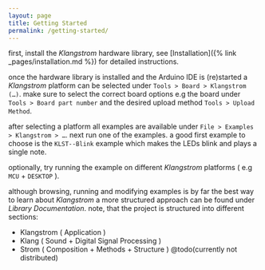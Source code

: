 ```yaml
---
layout: page
title: Getting Started
permalink: /getting-started/
---
```


first, install the *Klangstrom* hardware library, see [Installation]({% link _pages/installation.md %}) for detailed instructions. 

once the hardware library is installed and the Arduino IDE is (re)started a *Klangstrom* platform can be selected under `Tools > Board > Klangstrom (…)`. make sure to select the correct board options e.g the board under `Tools > Board part number` and the desired upload method `Tools > Upload Method`. 

after selecting a platform all examples are available under `File > Examples > Klangstrom > …`. next run one of the examples. a good first example to choose is the `KLST--Blink` example which makes the LEDs blink and plays a single note.

optionally, try running the example on different *Klangstrom* platforms ( e.g `MCU` + `DESKTOP` ).

although browsing, running and modifying examples is by far the best way to learn about *Klangstrom* a more structured approach can be found under *Library Documentation*. note, that the project is structured into different sections:

- Klangstrom ( Application )
- Klang ( Sound + Digital Signal Processing )
- Strom ( Composition + Methods + Structure ) @todo(currently not distributed)
